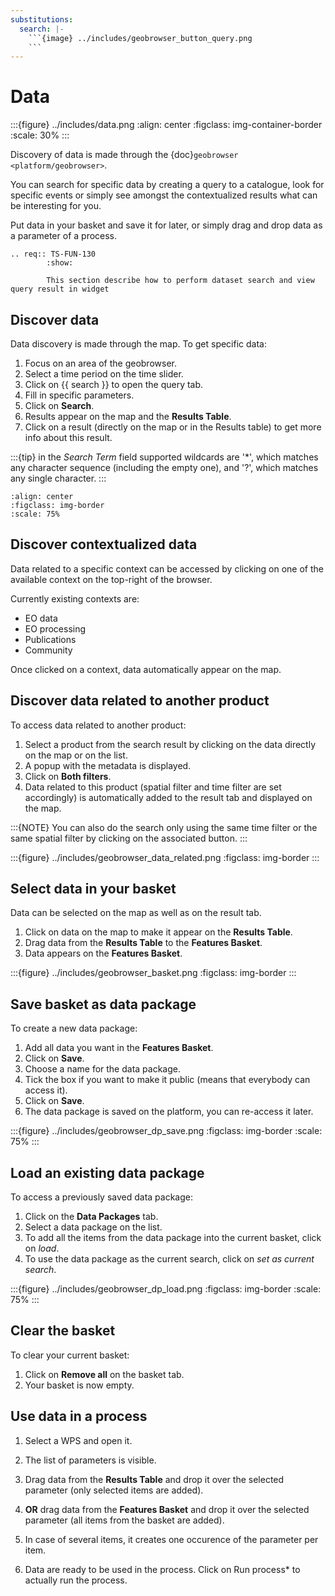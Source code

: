```yaml
---
substitutions:
  search: |-
    ```{image} ../includes/geobrowser_button_query.png
    ```
---
```


# Data

:::{figure} ../includes/data.png
:align: center
:figclass: img-container-border
:scale: 30%
:::

Discovery of data is made through the {doc}`geobrowser <platform/geobrowser>`.

You can search for specific data by creating a query to a catalogue, look for specific events or simply see amongst the contextualized results what can be interesting for you.

Put data in your basket and save it for later, or simply drag and drop data as a parameter of a process.

```{eval-rst}
.. req:: TS-FUN-130
        :show:

        This section describe how to perform dataset search and view query result in widget
```

## Discover data

Data discovery is made through the map. To get specific data:

1. Focus on an area of the geobrowser.
2. Select a time period on the time slider.
3. Click on {{ search }} to open the query tab.
4. Fill in specific parameters.
5. Click on **Search**.
6. Results appear on the map and the **Results Table**.
7. Click on a result (directly on the map or in the Results table) to get more info about this result.

:::{tip}
in the *Search Term* field supported wildcards are '\*', which matches any character sequence (including the empty one), and '?', which matches any single character.
:::

```{image} ../includes/geobrowser_map_data.png
:align: center
:figclass: img-border
:scale: 75%
```

## Discover contextualized data

Data related to a specific context can be accessed by clicking on one of the available context on the top-right of the browser.

Currently existing contexts are:

- EO data
- EO processing
- Publications
- Community

Once clicked on a context, data automatically appear on the map.

## Discover data related to another product

To access data related to another product:

1. Select a product from the search result by clicking on the data directly on the map or on the list.
2. A popup with the metadata is displayed.
3. Click on **Both filters**.
4. Data related to this product (spatial filter and time filter are set accordingly) is automatically added to the result tab and displayed on the map.

:::{NOTE}
You can also do the search only using the same time filter or the same spatial filter by clicking on the associated button.
:::

:::{figure} ../includes/geobrowser_data_related.png
:figclass: img-border
:::

## Select data in your basket

Data can be selected on the map as well as on the result tab.

1. Click on data on the map to make it appear on the **Results Table**.
2. Drag data from the **Results Table** to the **Features Basket**.
3. Data appears on the **Features Basket**.

:::{figure} ../includes/geobrowser_basket.png
:figclass: img-border
:::

## Save basket as data package

To create a new data package:

1. Add all data you want in the **Features Basket**.
2. Click on **Save**.
3. Choose a name for the data package.
4. Tick the box if you want to make it public (means that everybody can access it).
5. Click on **Save**.
6. The data package is saved on the platform, you can re-access it later.

:::{figure} ../includes/geobrowser_dp_save.png
:figclass: img-border
:scale: 75%
:::

## Load an existing data package

To access a previously saved data package:

1. Click on the **Data Packages** tab.
2. Select a data package on the list.
3. To add all the items from the data package into the current basket, click on *load*.
4. To use the data package as the current search, click on *set as current search*.

:::{figure} ../includes/geobrowser_dp_load.png
:figclass: img-border
:scale: 75%
:::

## Clear the basket

To clear your current basket:

1. Click on **Remove all** on the basket tab.
2. Your basket is now empty.

## Use data in a process

1. Select a WPS and open it.

2. The list of parameters is visible.

3. Drag data from the **Results Table** and drop it over the selected parameter (only selected items are added).

4. **OR** drag data from the **Features Basket** and drop it over the selected parameter (all items from the basket are added).

5. In case of several items, it creates one occurence of the parameter per item.

6. Data are ready to be used in the process. Click on Run process\* to actually run the process.
